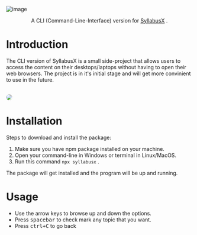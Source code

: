 ![image](https://github.com/akshat-OwO/syllabusx/assets/27628105/3e05962d-29b2-495b-b39e-5e8a8651ebc8)


<p align="center">
  A CLI (Command-Line-Interface) version for <a href="https://syllabusx.live/">SyllabusX</a> .
</p>

# Introduction

The CLI version of SyllabusX is a small side-project that allows users to access the content on their desktops/laptops without having to open their web browsers. The project is in it's initial stage and will get more convinient to use in the future. 

</br>

<img align="center" src="https://i.imgur.com/B7Xdgu5.gif" style="border-radius: 12px">

# Installation

Steps to download and install the package:

1. Make sure you have npm package installed on your machine.
2. Open your command-line in Windows or terminal in Linux/MacOS.
3. Run this command ``npx syllabusx`` .

The package will get installed and the program will be up and running.

# Usage

- Use the arrow keys to browse up and down the options.
- Press <kbd>spacebar</kbd> to check mark any topic that you want.
- Press <kbd>ctrl+C</kbd> to go back


